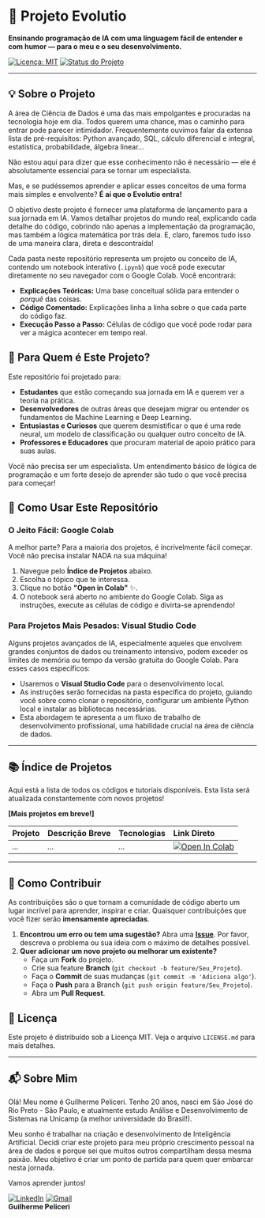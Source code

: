 # 🤖 Projeto Evolutio

**Ensinando programação de IA com uma linguagem fácil de entender e com humor — para o meu e o seu desenvolvimento.**

[![Licença: MIT](https://img.shields.io/badge/Licença-MIT-yellow.svg)](https://opensource.org/licenses/MIT)
[![Status do Projeto](https://img.shields.io/badge/status-em%20desenvolvimento-green)](https://github.com/guipeliceri/Evolutio-Project)


---

## 💡 Sobre o Projeto

A área de Ciência de Dados é uma das mais empolgantes e procuradas na tecnologia hoje em dia. Todos querem uma chance, mas o caminho para entrar pode parecer intimidador. Frequentemente ouvimos falar da extensa lista de pré-requisitos: Python avançado, SQL, cálculo diferencial e integral, estatística, probabilidade, álgebra linear...

Não estou aqui para dizer que esse conhecimento não é necessário — ele é absolutamente essencial para se tornar um especialista.

Mas, e se pudéssemos aprender e aplicar esses conceitos de uma forma mais simples e envolvente? **É aí que o Evolutio entra!**

O objetivo deste projeto é fornecer uma plataforma de lançamento para a sua jornada em IA. Vamos detalhar projetos do mundo real, explicando cada detalhe do código, cobrindo não apenas a implementação da programação, mas também a lógica matemática por trás dela. E, claro, faremos tudo isso de uma maneira clara, direta e descontraída!

Cada pasta neste repositório representa um projeto ou conceito de IA, contendo um notebook interativo (`.ipynb`) que você pode executar diretamente no seu navegador com o Google Colab. Você encontrará:

* **Explicações Teóricas:** Uma base conceitual sólida para entender o *porquê* das coisas.
* **Código Comentado:** Explicações linha a linha sobre o que cada parte do código faz.
* **Execução Passo a Passo:** Células de código que você pode rodar para ver a mágica acontecer em tempo real.

## 🎯 Para Quem é Este Projeto?

Este repositório foi projetado para:

* **Estudantes** que estão começando sua jornada em IA e querem ver a teoria na prática.
* **Desenvolvedores** de outras áreas que desejam migrar ou entender os fundamentos de Machine Learning e Deep Learning.
* **Entusiastas e Curiosos** que querem desmistificar o que é uma rede neural, um modelo de classificação ou qualquer outro conceito de IA.
* **Professores e Educadores** que procuram material de apoio prático para suas aulas.

Você não precisa ser um especialista. Um entendimento básico de lógica de programação e um forte desejo de aprender são tudo o que você precisa para começar!

## 🚀 Como Usar Este Repositório

### O Jeito Fácil: Google Colab

A melhor parte? Para a maioria dos projetos, é incrivelmente fácil começar. Você não precisa instalar NADA na sua máquina!

1.  Navegue pelo **Índice de Projetos** abaixo.
2.  Escolha o tópico que te interessa.
3.  Clique no botão **"Open in Colab"** ✨.
4.  O notebook será aberto no ambiente do Google Colab. Siga as instruções, execute as células de código e divirta-se aprendendo!

### Para Projetos Mais Pesados: Visual Studio Code

Alguns projetos avançados de IA, especialmente aqueles que envolvem grandes conjuntos de dados ou treinamento intensivo, podem exceder os limites de memória ou tempo da versão gratuita do Google Colab. Para esses casos específicos:

* Usaremos o **Visual Studio Code** para o desenvolvimento local.
* As instruções serão fornecidas na pasta específica do projeto, guiando você sobre como clonar o repositório, configurar um ambiente Python local e instalar as bibliotecas necessárias.
* Esta abordagem te apresenta a um fluxo de trabalho de desenvolvimento profissional, uma habilidade crucial na área de ciência de dados.

---

## 📚 Índice de Projetos

Aqui está a lista de todos os códigos e tutoriais disponíveis. Esta lista será atualizada constantemente com novos projetos!

**[Mais projetos em breve!]**

| Projeto | Descrição Breve | Tecnologias | Link Direto |
| :--- | :--- | :--- | :--- |
| *...* | *...* | *...* | [![Open In Colab](https://colab.research.google.com/assets/colab-badge.svg)](https://colab.research.google.com/github/guipeliceri/Evolutio-Project/blob/main/caminho/para/seu/notebook.ipynb) |


---

## 🤝 Como Contribuir

As contribuições são o que tornam a comunidade de código aberto um lugar incrível para aprender, inspirar e criar. Quaisquer contribuições que você fizer serão **imensamente apreciadas**.

1.  **Encontrou um erro ou tem uma sugestão?** Abra uma **[Issue](https://github.com/guipeliceri/Evolutio-Project/issues)**. Por favor, descreva o problema ou sua ideia com o máximo de detalhes possível.
2.  **Quer adicionar um novo projeto ou melhorar um existente?**
    * Faça um **Fork** do projeto.
    * Crie sua feature **Branch** (`git checkout -b feature/Seu_Projeto`).
    * Faça o **Commit** de suas mudanças (`git commit -m 'Adiciona algo'`).
    * Faça o **Push** para a Branch (`git push origin feature/Seu_Projeto`).
    * Abra um **Pull Request**.

## 📄 Licença

Este projeto é distribuído sob a Licença MIT. Veja o arquivo `LICENSE.md` para mais detalhes.

---

## 📬 Sobre Mim

Olá! Meu nome é Guilherme Peliceri. Tenho 20 anos, nasci em São José do Rio Preto - São Paulo, e atualmente estudo Análise e Desenvolvimento de Sistemas na Unicamp (a melhor universidade do Brasil!).

Meu sonho é trabalhar na criação e desenvolvimento de Inteligência Artificial. Decidi criar este projeto para meu próprio crescimento pessoal na área de dados e porque sei que muitos outros compartilham dessa mesma paixão. Meu objetivo é criar um ponto de partida para quem quer embarcar nesta jornada.

Vamos aprender juntos!

[![LinkedIn](https://img.shields.io/badge/LinkedIn-0077B5?style=for-the-badge&logo=linkedin&logoColor=white)](https://www.linkedin.com/in/guilherme-peliceri-faitarone?utm_source=share&utm_campaign=share_via&utm_content=profile&utm_medium=ios_app)
[![Gmail](https://img.shields.io/badge/Gmail-D14836?style=for-the-badge&logo=gmail&logoColor=white)](mailto:peliceriguilherme@gmail.com)
<br>
**Guilherme Peliceri**
